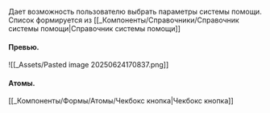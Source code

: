 Дает возможность пользователю выбрать параметры системы помощи.
Список формируется из [[_Компоненты/Справочники/Справочник системы помощи|Справочник системы помощи]]
#### Превью.
![[_Assets/Pasted image 20250624170837.png]]

#### Атомы.
[[_Компоненты/Формы/Атомы/Чекбокс кнопка|Чекбокс кнопка]]